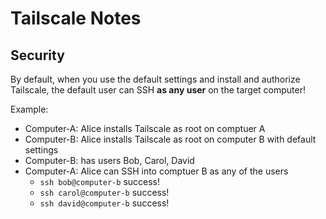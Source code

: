 # Tailscale Notes

## Security

By default, when you use the default settings and install and authorize Tailscale, the default user can SSH **as any user** on the target computer!

Example:

* Computer-A: Alice installs Tailscale as root on comptuer A
* Computer-B: Alice installs Tailscale as root on computer B with default settings
* Computer-B: has users Bob, Carol, David
* Computer-A: Alice can SSH into comptuer B as any of the users
  * `ssh bob@computer-b` success!
  * `ssh carol@computer-b` success!
  * `ssh david@computer-b` success!
